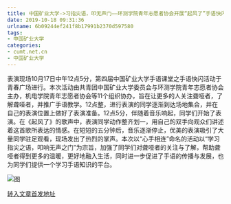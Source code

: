 ```yaml
---
title: 中国矿业大学->习指尖语，叩无声门——环测学院青年志愿者协会开展“起风了”手语快闪表演 | cumt.net.cn
date: 2019-10-18 09:31:36
urlname: 6b09244ef241f8b17991b2370d597580
tags: 
- 中国矿业大学
categories:
- cumt.net.cn
- 中国矿业大学
---
```

表演现场10月17日中午12点5分，第四届中国矿业大学手语课堂之手语快闪活动于青春广场进行。本次活动由共青团中国矿业大学委员会与环测学院青年志愿者协会主办，机电学院青年志愿者协会等11个组织协办，旨在让更多的人关注聋哑者，了解聋哑者，并推广手语教学。12点整，进行表演的同学逐渐到达场地集合，并在自己的表演位置上做好了表演准备。12点5分，伴随着音乐响起，同学们开始了表演。在《起风了》的歌声中，表演同学动作整齐划一，用自己的双手向观众们讲述着这首歌所表达的情感。在短短的五分钟后，音乐逐渐停止，优美的表演吸引了大量同学驻足观看，现场发出了热烈的掌声。本次以“心手相连”命名的活动以“学习指尖之语，叩响无声之门”为宗旨，加强了同学们对聋哑者的关注与了解，帮助聋哑者得到更多的温暖，更好地融入生活，同时进一步促进了手语的传播与发展，也为同学们提供一个学习手语知识的平台。

![图](http://xwzx.cumt.edu.cn/_upload/article/images/6d/d2/bb04b6cf4ce9b0abfe369b053dbe/f6834f3b-0e4e-4f99-9918-88ca4b4e5705.jpg)

[转入文章首发地址](http://xwzx.cumt.edu.cn/53/5d/c523a545629/page.htm)